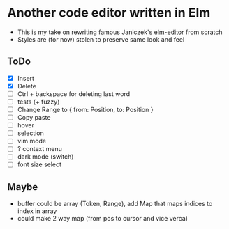 # Another code editor written in Elm

- This is my take on rewriting famous Janiczek's
[elm-editor](https://github.com/Janiczek/elm-editor)
from scratch
- Styles are (for now) stolen to preserve same look and feel

## ToDo

- [x] Insert
- [x] Delete
- [ ] Ctrl + backspace for deleting last word
- [ ] tests (+ fuzzy)
- [ ] Change Range to { from: Position, to: Position }
- [ ] Copy paste
- [ ] hover
- [ ] selection
- [ ] vim mode
- [ ] ? context menu
- [ ] dark mode (switch)
- [ ] font size select

## Maybe


- buffer could be array (Token, Range), add Map that maps indices to index in array
- could make 2 way map (from pos to cursor and vice verca)
